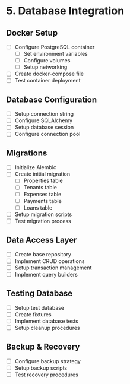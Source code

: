 # 5. Database Integration

## Docker Setup
- [ ] Configure PostgreSQL container
  - [ ] Set environment variables
  - [ ] Configure volumes
  - [ ] Setup networking
- [ ] Create docker-compose file
- [ ] Test container deployment

## Database Configuration
- [ ] Setup connection string
- [ ] Configure SQLAlchemy
- [ ] Setup database session
- [ ] Configure connection pool

## Migrations
- [ ] Initialize Alembic
- [ ] Create initial migration
  - [ ] Properties table
  - [ ] Tenants table
  - [ ] Expenses table
  - [ ] Payments table
  - [ ] Loans table
- [ ] Setup migration scripts
- [ ] Test migration process

## Data Access Layer
- [ ] Create base repository
- [ ] Implement CRUD operations
- [ ] Setup transaction management
- [ ] Implement query builders

## Testing Database
- [ ] Setup test database
- [ ] Create fixtures
- [ ] Implement database tests
- [ ] Setup cleanup procedures

## Backup & Recovery
- [ ] Configure backup strategy
- [ ] Setup backup scripts
- [ ] Test recovery procedures
